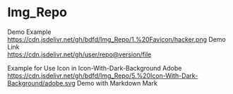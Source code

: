 <!--
 * @Author: BDFD
 * @Date: 2022-01-07 00:57:46
 * @LastEditTime: 2022-01-07 08:17:55
 * @LastEditors: BDFD
 * @Description:
 * @FilePath: \Img_Repo\README.md
-->

# Img_Repo

Demo Example  
https://cdn.jsdelivr.net/gh/bdfd/Img_Repo/1.%20Favicon/hacker.png
Demo Link  
https://cdn.jsdelivr.net/gh/user/repo@version/file

Example for Use Icon in Icon-With-Dark-Background
Adobe
https://cdn.jsdelivr.net/gh/bdfd/Img_Repo/5.%20Icon-With-Dark-Background/adobe.svg
Demo with Markdown Mark
